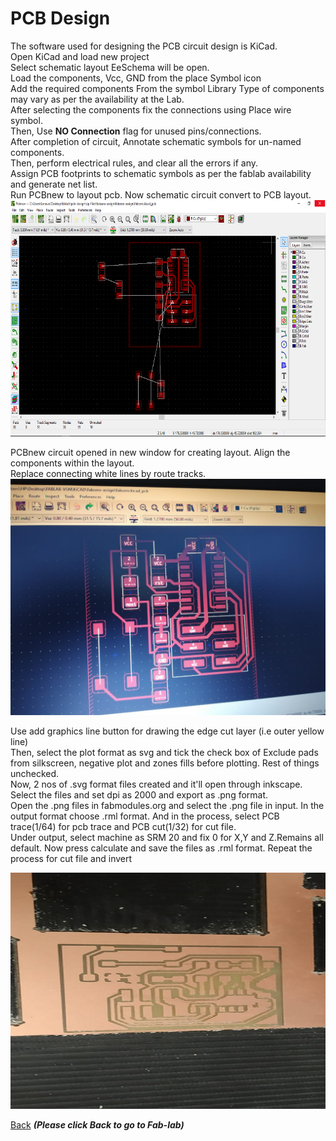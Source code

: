 #  PCB  Design
The software used for designing the PCB circuit design is KiCad.  
Open KiCad and load new project  
Select schematic layout EeSchema will be open.  
Load the components, Vcc, GND from the place Symbol icon   
Add the required components  From the symbol  Library
Type of components may vary as per the availability at the Lab.    
After selecting the components fix the connections using Place  wire symbol.     
Then, Use **NO Connection** flag for unused pins/connections.   
After completion of circuit, Annotate schematic symbols for un-named components.   
Then, perform electrical rules, and clear all the errors if any.     
Assign PCB footprints to schematic symbols as per the fablab availability and generate net list.  
Run PCBnew to layout pcb. Now schematic circuit convert to PCB layout.
![PCB Design](/images/AssignQ1.png)

PCBnew circuit opened in new window for creating layout. Align the components within the layout.  
Replace connecting white lines by route tracks.  
![PCB Design](/images/AssignA1.jpeg)


Use add graphics line button for drawing the edge cut layer (i.e outer yellow line)   
Then, select the plot format as svg and tick the check box of Exclude pads from silkscreen, negative plot  and zones fills before plotting. Rest of things unchecked.  
Now, 2 nos of .svg format files created and it'll open through inkscape. Select the files and set dpi as 2000 and export as .png format.  
Open the .png files in fabmodules.org and select the .png file in input. In the output format choose .rml format. And in the process, select PCB trace(1/64) for pcb trace and PCB cut(1/32) for cut file.  
Under output, select machine as SRM 20 and fix 0 for X,Y and Z.Remains all default. Now press calculate and save the files as .rml format. Repeat the process for cut file and invert     

 












![PCB Design](/images/pcb-design.jpeg)




[Back](/mdfiles/Fab-Lab.md)  ***(Please click  Back to go to Fab-lab)***






